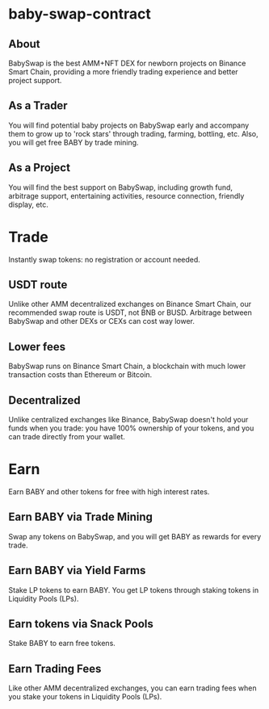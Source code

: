 # baby-swap-contract
## About
BabySwap is the best AMM+NFT DEX for newborn projects on Binance Smart Chain, providing a more friendly trading experience and better project support.

## As a Trader
You will find potential baby projects on BabySwap early and accompany them to grow up to 'rock stars' through trading, farming, bottling, etc. Also, you will get free BABY by trade mining.

## As a Project
You will find the best support on BabySwap, including growth fund, arbitrage support, entertaining activities, resource connection, friendly display, etc.

# Trade
Instantly swap tokens: no registration or account needed.

## USDT route
Unlike other AMM decentralized exchanges on Binance Smart Chain, our recommended swap route is USDT, not BNB or BUSD. Arbitrage between BabySwap and other DEXs or CEXs can cost way lower.

## Lower fees
BabySwap runs on Binance Smart Chain, a blockchain with much lower transaction costs than Ethereum or Bitcoin.

## Decentralized
Unlike centralized exchanges like Binance, BabySwap doesn't hold your funds when you trade: you have 100% ownership of your tokens, and you can trade directly from your wallet.

# Earn
Earn BABY and other tokens for free with high interest rates.

## Earn BABY via Trade Mining
Swap any tokens on BabySwap, and you will get BABY as rewards for every trade.

## Earn BABY via Yield Farms
Stake LP tokens to earn BABY. You get LP tokens through staking tokens in Liquidity Pools (LPs).

## Earn tokens via Snack Pools
Stake BABY to earn free tokens.

## Earn Trading Fees
Like other AMM decentralized exchanges, you can earn trading fees when you stake your tokens in Liquidity Pools (LPs).